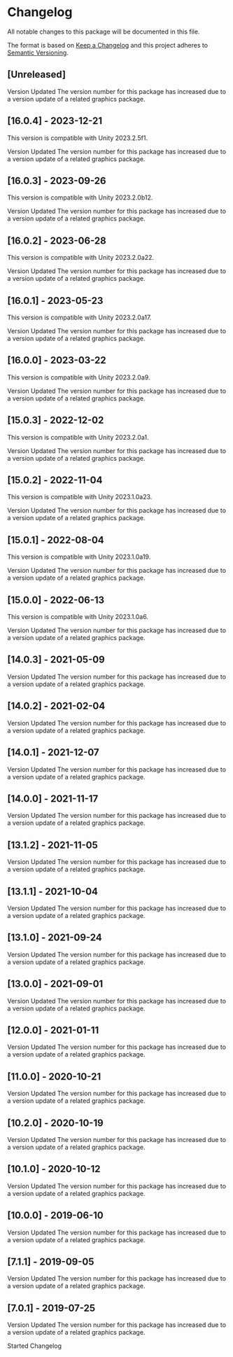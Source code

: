 # Changelog
All notable changes to this package will be documented in this file.

The format is based on [Keep a Changelog](http://keepachangelog.com/en/1.0.0/)
and this project adheres to [Semantic Versioning](http://semver.org/spec/v2.0.0.html).

## [Unreleased]

Version Updated
The version number for this package has increased due to a version update of a related graphics package.

## [16.0.4] - 2023-12-21

This version is compatible with Unity 2023.2.5f1.

Version Updated
The version number for this package has increased due to a version update of a related graphics package.

## [16.0.3] - 2023-09-26

This version is compatible with Unity 2023.2.0b12.

Version Updated
The version number for this package has increased due to a version update of a related graphics package.

## [16.0.2] - 2023-06-28

This version is compatible with Unity 2023.2.0a22.

Version Updated
The version number for this package has increased due to a version update of a related graphics package.

## [16.0.1] - 2023-05-23

This version is compatible with Unity 2023.2.0a17.

Version Updated
The version number for this package has increased due to a version update of a related graphics package.

## [16.0.0] - 2023-03-22

This version is compatible with Unity 2023.2.0a9.

Version Updated
The version number for this package has increased due to a version update of a related graphics package.

## [15.0.3] - 2022-12-02

This version is compatible with Unity 2023.2.0a1.

Version Updated
The version number for this package has increased due to a version update of a related graphics package.

## [15.0.2] - 2022-11-04

This version is compatible with Unity 2023.1.0a23.

Version Updated
The version number for this package has increased due to a version update of a related graphics package.

## [15.0.1] - 2022-08-04

This version is compatible with Unity 2023.1.0a19.

Version Updated
The version number for this package has increased due to a version update of a related graphics package.

## [15.0.0] - 2022-06-13

This version is compatible with Unity 2023.1.0a6.

Version Updated
The version number for this package has increased due to a version update of a related graphics package.

## [14.0.3] - 2021-05-09

Version Updated
The version number for this package has increased due to a version update of a related graphics package.

## [14.0.2] - 2021-02-04

Version Updated
The version number for this package has increased due to a version update of a related graphics package.

## [14.0.1] - 2021-12-07

Version Updated
The version number for this package has increased due to a version update of a related graphics package.

## [14.0.0] - 2021-11-17

Version Updated
The version number for this package has increased due to a version update of a related graphics package.

## [13.1.2] - 2021-11-05

Version Updated
The version number for this package has increased due to a version update of a related graphics package.

## [13.1.1] - 2021-10-04

Version Updated
The version number for this package has increased due to a version update of a related graphics package.

## [13.1.0] - 2021-09-24

Version Updated
The version number for this package has increased due to a version update of a related graphics package.

## [13.0.0] - 2021-09-01

Version Updated
The version number for this package has increased due to a version update of a related graphics package.

## [12.0.0] - 2021-01-11

Version Updated
The version number for this package has increased due to a version update of a related graphics package.

## [11.0.0] - 2020-10-21

Version Updated
The version number for this package has increased due to a version update of a related graphics package.

## [10.2.0] - 2020-10-19

Version Updated
The version number for this package has increased due to a version update of a related graphics package.

## [10.1.0] - 2020-10-12

Version Updated
The version number for this package has increased due to a version update of a related graphics package.

## [10.0.0] - 2019-06-10

Version Updated
The version number for this package has increased due to a version update of a related graphics package.

## [7.1.1] - 2019-09-05

Version Updated
The version number for this package has increased due to a version update of a related graphics package.

## [7.0.1] - 2019-07-25

Version Updated
The version number for this package has increased due to a version update of a related graphics package.

Started Changelog
